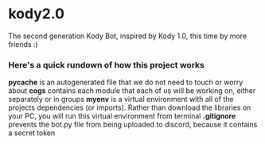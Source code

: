 # kody2.0
The second generation Kody Bot, inspired by Kody 1.0, this time by more friends :)

### Here's a quick rundown of how this project works
**__pycache__** is an autogenerated file that we do not need to touch or worry about
**cogs** contains each module that each of us will be working on, either separately or in groups
**myenv** is a virtual environment with all of the projects dependencies (or imports). Rather than download the libraries on your PC, you will run this virtual environment from terminal
**.gitignore** prevents the bot.py file from being uploaded to discord, because it contains a secret token
